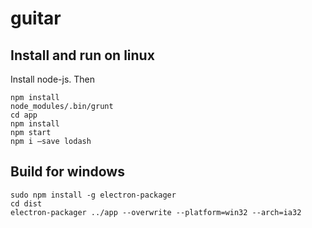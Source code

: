 # guitar

## Install and run on linux
Install node-js. Then
```
npm install
node_modules/.bin/grunt
cd app
npm install
npm start
npm i —save lodash
```

## Build for windows
```
sudo npm install -g electron-packager
cd dist
electron-packager ../app --overwrite --platform=win32 --arch=ia32
```
